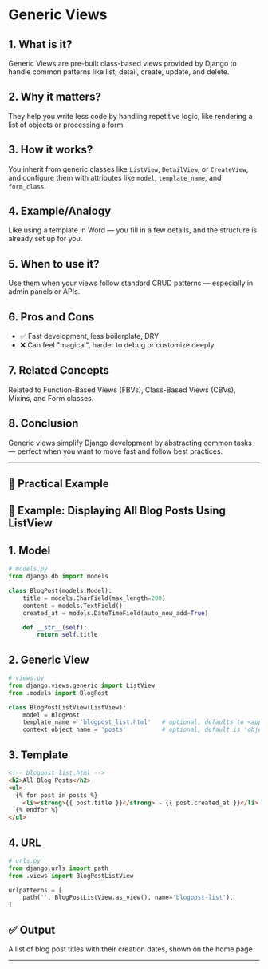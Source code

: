# Generic Views

## 1. What is it?  
Generic Views are pre-built class-based views provided by Django to handle common patterns like list, detail, create, update, and delete.

## 2. Why it matters?  
They help you write less code by handling repetitive logic, like rendering a list of objects or processing a form.

## 3. How it works?  
You inherit from generic classes like `ListView`, `DetailView`, or `CreateView`, and configure them with attributes like `model`, `template_name`, and `form_class`.

## 4. Example/Analogy  
Like using a template in Word — you fill in a few details, and the structure is already set up for you.

## 5. When to use it?  
Use them when your views follow standard CRUD patterns — especially in admin panels or APIs.

## 6. Pros and Cons  
- ✅ Fast development, less boilerplate, DRY  
- ❌ Can feel "magical", harder to debug or customize deeply  

## 7. Related Concepts  
Related to Function-Based Views (FBVs), Class-Based Views (CBVs), Mixins, and Form classes.

## 8. Conclusion  
Generic views simplify Django development by abstracting common tasks — perfect when you want to move fast and follow best practices.

---

## 🔹 Practical Example

## 📝 Example: Displaying All Blog Posts Using ListView

## 1. Model

```python
# models.py
from django.db import models

class BlogPost(models.Model):
    title = models.CharField(max_length=200)
    content = models.TextField()
    created_at = models.DateTimeField(auto_now_add=True)

    def __str__(self):
        return self.title
```

## 2. Generic View

```python
# views.py
from django.views.generic import ListView
from .models import BlogPost

class BlogPostListView(ListView):
    model = BlogPost
    template_name = 'blogpost_list.html'   # optional, defaults to <app>/<model>_list.html
    context_object_name = 'posts'          # optional, default is 'object_list'
```

## 3. Template

```html
<!-- blogpost_list.html -->
<h2>All Blog Posts</h2>
<ul>
  {% for post in posts %}
    <li><strong>{{ post.title }}</strong> - {{ post.created_at }}</li>
  {% endfor %}
</ul>
```

## 4. URL

```python
# urls.py
from django.urls import path
from .views import BlogPostListView

urlpatterns = [
    path('', BlogPostListView.as_view(), name='blogpost-list'),
]
```

## ✅ Output

A list of blog post titles with their creation dates, shown on the home page.

---

